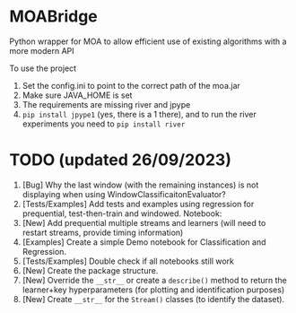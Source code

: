 # MOABridge
Python wrapper for MOA to allow efficient use of existing algorithms with a more modern API

To use the project
1. Set the config.ini to point to the correct path of the moa.jar
2. Make sure JAVA_HOME is set
3. The requirements are missing river and jpype
4. ```pip install jpype1``` (yes, there is a 1 there), and to run the river experiments you need to ```pip install river```

# TODO (updated 26/09/2023)
1. [Bug] Why the last window (with the remaining instances) is not displaying when using WindowClassificaitonEvaluator? 
2. [Tests/Examples] Add tests and examples using regression for prequential, test-then-train and windowed. Notebook: 
3. [New] Add prequential multiple streams and learners (will need to restart streams, provide timing information)
4. [Examples] Create a simple Demo notebook for Classification and Regression. 
5. [Tests/Examples] Double check if all notebooks still work
6. [New] Create the package structure.  
7. [New] Override the ```__str__``` or create a ```describe()``` method to return the learner+key hyperparameters (for plotting and identification purposes)
8. [New] Create ```__str__``` for the ```Stream()``` classes (to identify the dataset). 
